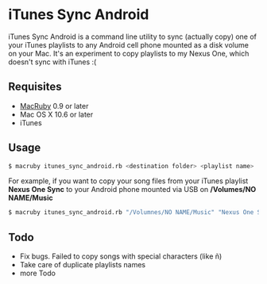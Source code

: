 iTunes Sync Android
===================
iTunes Sync Android is a command line utility to sync (actually copy) one of your iTunes playlists to any Android cell phone mounted as a disk volume on your Mac. It's an experiment to copy playlists to my Nexus One, which doesn't sync with iTunes :(

## Requisites
* [MacRuby](http://www.macruby.org/) 0.9 or later
* Mac OS X 10.6 or later
* iTunes

## Usage

```bash
$ macruby itunes_sync_android.rb <destination folder> <playlist name>
```

For example, if you want to copy your song files from your iTunes playlist **Nexus One Sync** to your Android phone mounted via USB on **/Volumes/NO NAME/Music**

```bash
$ macruby itunes_sync_android.rb "/Volumnes/NO NAME/Music" "Nexus One Sync"
```

## Todo
* Fix bugs. Failed to copy songs with special characters (like ñ)
* Take care of duplicate playlists names
* more Todo